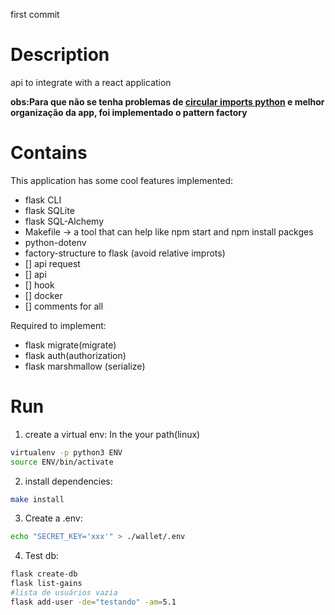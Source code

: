 first commit

# Description
api to integrate with a react application

**obs:Para que não se tenha problemas de [circular imports python](https://stackoverflow.com/questions/744373/circular-or-cyclic-imports-in-python) e melhor organização da app, foi implementado o pattern factory**

# Contains

This application has some cool features implemented:
- flask CLI
- flask SQLite
- flask SQL-Alchemy
- Makefile -> a tool that can help like npm start and npm install packges
- python-dotenv
- factory-structure to flask (avoid relative improts)
- [] api request
- [] api 
- [] hook
- [] docker
- [] comments for all

Required to implement:
- flask migrate(migrate)
- flask auth(authorization)
- flask marshmallow (serialize)


# Run

1. create a virtual env:
In the your path(linux)
```bash
virtualenv -p python3 ENV
source ENV/bin/activate
```

2. install dependencies:
```bash
make install
```

3. Create a .env:
```bash
echo "SECRET_KEY='xxx'" > ./wallet/.env
```

4. Test db:
```bash
flask create-db
flask list-gains
#lista de usuários vazia
flask add-user -de="testando" -am=5.1
```